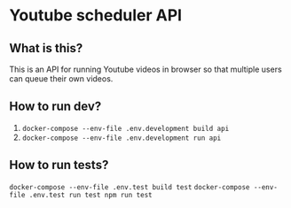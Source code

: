 # Youtube scheduler API

## What is this?
This is an API for running Youtube videos in browser so that multiple users can queue their own videos.

## How to run dev?
1. `docker-compose --env-file .env.development build api`
2. `docker-compose --env-file .env.development run api`

## How to run tests?
`docker-compose --env-file .env.test build test`
`docker-compose --env-file .env.test run test npm run test`
